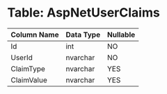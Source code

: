 # Table: AspNetUserClaims

| Column Name | Data Type | Nullable |
|-------------|-----------|----------|
| Id | int | NO |
| UserId | nvarchar | NO |
| ClaimType | nvarchar | YES |
| ClaimValue | nvarchar | YES |
